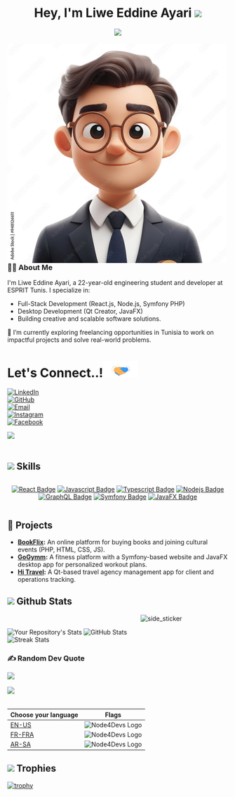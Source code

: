 <h1 align="center"><b>Hey, I'm Liwe Eddine Ayari </b><img src="https://media.giphy.com/media/hvRJCLFzcasrR4ia7z/giphy.gif" width="35"></h1>
<p align="center">
  <a href="https://github.com/DenverCoder1/readme-typing-svg"><img src="https://readme-typing-svg.herokuapp.com?font=Time+New+Roman&color=cyan&size=25&center=true&vCenter=true&width=600&height=100&lines=Hey!+I'm+Liwe+Eddine!;Engineering+Student+and+Developer;React+|+Node.js+|+Symfony+Expert;Eager+to+Learn+and+Build!"></a>
</p>







<img title="My Avatar" align="left" src="assets/liwa.jpeg"  width="500px" alt="hi" >

### 🧑‍💻 About Me
I'm Liwe Eddine Ayari, a 22-year-old engineering student and developer at ESPRIT Tunis. I specialize in:
- Full-Stack Development (React.js, Node.js, Symfony PHP)
- Desktop Development (Qt Creator, JavaFX)
- Building creative and scalable software solutions.

🌟 I’m currently exploring freelancing opportunities in Tunisia to work on impactful projects and solve real-world problems.
# <b> Let's Connect..!</b><img src="https://github.com/0xAbdulKhalid/0xAbdulKhalid/raw/main/assets/mdImages/handshake.gif" width ="80">

[![LinkedIn](https://img.shields.io/badge/-LinkedIn-0e76a8?style=for-the-badge&logo=linkedin&logoColor=white)](https://www.linkedin.com/in/liwe-eddine-ayari-b73643289)  
[![GitHub](https://img.shields.io/badge/-GitHub-333333?style=for-the-badge&logo=github&logoColor=white)](https://github.com/LiweEddineAyari)  
[![Email](https://img.shields.io/badge/-Email-c0392b?style=for-the-badge&logo=gmail&logoColor=white)](mailto:ayariliwa66@gmail.com)  
[![Instagram](https://img.shields.io/badge/-Instagram-E4405F?style=for-the-badge&logo=instagram&logoColor=white)](https://www.instagram.com/liwa.ayari)  
[![Facebook](https://img.shields.io/badge/-Facebook-1877F2?style=for-the-badge&logo=facebook&logoColor=white)](https://www.facebook.com/liwa.ayari.1)


<!-- Ligne  -->

<img src="https://user-images.githubusercontent.com/73097560/115834477-dbab4500-a447-11eb-908a-139a6edaec5c.gif"><br><br>



<!-- Skills -->
## <img src="https://media2.giphy.com/media/QssGEmpkyEOhBCb7e1/giphy.gif?cid=ecf05e47a0n3gi1bfqntqmob8g9aid1oyj2wr3ds3mg700bl&rid=giphy.gif" width="25"><b> Skills</b>

<div align="center" style="display: flex; gap: 10px; justify-content: center; flex-wrap: wrap;">
  
[![React Badge](https://img.shields.io/badge/-React-61DBFB?style=for-the-badge&labelColor=black&logo=react&logoColor=61DBFB)](#)
[![Javascript Badge](https://img.shields.io/badge/-Javascript-F0DB4F?style=for-the-badge&labelColor=black&logo=javascript&logoColor=F0DB4F)](#)
[![Typescript Badge](https://img.shields.io/badge/-Typescript-007acc?style=for-the-badge&labelColor=black&logo=typescript&logoColor=007acc)](#)
[![Nodejs Badge](https://img.shields.io/badge/-Nodejs-3C873A?style=for-the-badge&labelColor=black&logo=node.js&logoColor=3C873A)](#)
[![GraphQL Badge](https://img.shields.io/badge/-GraphQl-e535ab?style=for-the-badge&labelColor=black&logo=graphql&logoColor=e535ab)](#)
[![Symfony Badge](https://img.shields.io/badge/-Symfony-000000?style=for-the-badge&labelColor=white&logo=symfony&logoColor=black)](#)
[![JavaFX Badge](https://img.shields.io/badge/-JavaFX-007ACC?style=for-the-badge&labelColor=black&logo=java&logoColor=white)](#)

</div>






## 🌟 Projects
- **[BookFlix](#):** An online platform for buying books and joining cultural events (PHP, HTML, CSS, JS).
- **[GoGymm](#):** A fitness platform with a Symfony-based website and JavaFX desktop app for personalized workout plans.
- **[Hi Travel](#):** A Qt-based travel agency management app for client and operations tracking.


## <img src="https://media.giphy.com/media/iY8CRBdQXODJSCERIr/giphy.gif" width="35"><b> Github Stats </b>
<img align="right" width=200px height=200px alt="side_sticker" src="https://media.giphy.com/media/TEnXkcsHrP4YedChhA/giphy.gif" />
<br>

![Your Repository's Stats](https://github-readme-stats.vercel.app/api/top-langs/?username=AzizBenIsmail&show_icons=true&locale=en&layout=compact&langs_count=50&theme=algolia)
![GitHub Stats](https://github-readme-stats.vercel.app/api?username=your-github-username&show_icons=true&theme=radical)
![Streak Stats](https://github-readme-streak-stats.herokuapp.com/?user=your-github-username&theme=radical)


### ✍️ Random Dev Quote
![](https://quotes-github-readme.vercel.app/api?type=horizontal&theme=radical)



<img src="https://user-images.githubusercontent.com/73097560/115834477-dbab4500-a447-11eb-908a-139a6edaec5c.gif"><br><br>
<div align="center" >

| Choose your language         | Flags                                                                                                              |
| -------------------------- | ---------------------------------------------------------------------------------------------------------------------- |
| [EN-US](./README.md)       | <img width="15%" alt="Node4Devs Logo" title="United States Flag (USA)" src="./assets/images/flags/USA.png" /> |
| [FR-FRA](./README-FR-FRA.md) | <img width="15%" alt="Node4Devs Logo" title="France Flag (FR)" src="./assets/images/flags/France.png" />        |
| [AR-SA](./README-AR-SA.md) | <img width="15%" alt="Node4Devs Logo" title="Saudi Flag (SA)" src="./assets/images/flags/saudi_ arabia.jpg" />        |

</div>



## <img src="https://media.giphy.com/media/dxIWYNNVCxFXdP76XE/giphy.gif" width ="25"><b> Trophies</b>

[![trophy](https://github-profile-trophy.vercel.app/?username=AzizBenIsmail&theme=nord&column=7)](https://github.com/Naderab/github-profile-trophy)

<br>
</details>




[reactplaylist]: https://www.youtube.com/watch?v=KxXXEL-k47Y&list=PLvXDmnBbOF7RnYiZvDwl2Pzcs2kfi10wd
[vscodetutorial]: https://www.youtube.com/watch?v=Bkie2ai8qeE&t=8s
[htmltutorial]: https://www.youtube.com/watch?v=VK6MXVxOsws&t=27s

 

